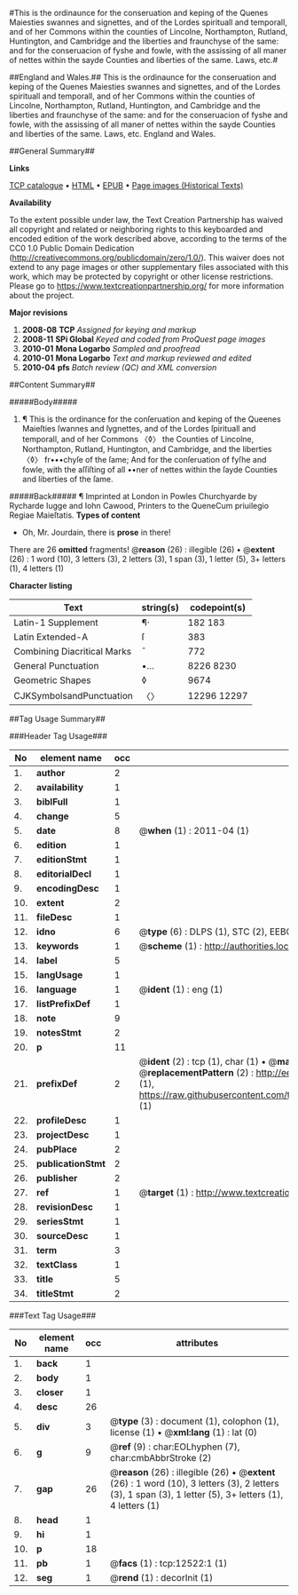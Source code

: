 #This is the ordinaunce for the conseruation and keping of the Quenes Maiesties swannes and signettes, and of the Lordes spirituall and temporall, and of her Commons within the counties of Lincolne, Northampton, Rutland, Huntington, and Cambridge and the liberties and fraunchyse of the same: and for the conseruacion of fyshe and fowle, with the assissing of all maner of nettes within the sayde Counties and liberties of the same. Laws, etc.#

##England and Wales.##
This is the ordinaunce for the conseruation and keping of the Quenes Maiesties swannes and signettes, and of the Lordes spirituall and temporall, and of her Commons within the counties of Lincolne, Northampton, Rutland, Huntington, and Cambridge and the liberties and fraunchyse of the same: and for the conseruacion of fyshe and fowle, with the assissing of all maner of nettes within the sayde Counties and liberties of the same.
Laws, etc.
England and Wales.

##General Summary##

**Links**

[TCP catalogue](http://www.ota.ox.ac.uk/tcp/)  • 
[HTML](http://tei.it.ox.ac.uk/tcp/Texts-HTML/free/A22/A22841.html)  • 
[EPUB](http://tei.it.ox.ac.uk/tcp/Texts-EPUB/free/A22/A22841.epub) • 
[Page images (Historical Texts)](https://historicaltexts.jisc.ac.uk/eebo-99847485e)

**Availability**

To the extent possible under law, the Text Creation Partnership has waived all copyright and related or neighboring rights to this keyboarded and encoded edition of the work described above, according to the terms of the CC0 1.0 Public Domain Dedication (http://creativecommons.org/publicdomain/zero/1.0/). This waiver does not extend to any page images or other supplementary files associated with this work, which may be protected by copyright or other license restrictions. Please go to https://www.textcreationpartnership.org/ for more information about the project.

**Major revisions**

1. __2008-08__ __TCP__ *Assigned for keying and markup*
1. __2008-11__ __SPi Global__ *Keyed and coded from ProQuest page images*
1. __2010-01__ __Mona Logarbo__ *Sampled and proofread*
1. __2010-01__ __Mona Logarbo__ *Text and markup reviewed and edited*
1. __2010-04__ __pfs__ *Batch review (QC) and XML conversion*

##Content Summary##

#####Body#####

1. ¶ This is the ordinance for the conſeruation and keping of the Queenes Maieſties ſwannes and ſygnettes, and of the Lordes ſpirituall and temporall, and of her Commons 〈◊〉 the Counties of Lincolne, Northampton, Rutland, Huntington, and Cambridge, and the liberties 〈◊〉 fr•••chyſe of the ſame; And for the conſeruation of fyſhe and fowle, with the aſſiſting of all ••ner of nettes within the ſayde Counties and liberties of the ſame.

#####Back#####
¶ Imprinted at London in Powles Churchyarde by Rycharde Iugge and Iohn Cawood, Printers to the QueneCum priuilegio Regiae Maieſtatis.
**Types of content**

  * Oh, Mr. Jourdain, there is **prose** in there!

There are 26 **omitted** fragments! 
 @__reason__ (26) : illegible (26)  •  @__extent__ (26) : 1 word (10), 3 letters (3), 2 letters (3), 1 span (3), 1 letter (5), 3+ letters (1), 4 letters (1)

**Character listing**


|Text|string(s)|codepoint(s)|
|---|---|---|
|Latin-1 Supplement|¶·|182 183|
|Latin Extended-A|ſ|383|
|Combining             Diacritical Marks|̄|772|
|General Punctuation|•…|8226 8230|
|Geometric Shapes|◊|9674|
|CJKSymbolsandPunctuation|〈〉|12296 12297|

##Tag Usage Summary##

###Header Tag Usage###

|No|element name|occ|attributes|
|---|---|---|---|
|1.|__author__|2||
|2.|__availability__|1||
|3.|__biblFull__|1||
|4.|__change__|5||
|5.|__date__|8| @__when__ (1) : 2011-04 (1)|
|6.|__edition__|1||
|7.|__editionStmt__|1||
|8.|__editorialDecl__|1||
|9.|__encodingDesc__|1||
|10.|__extent__|2||
|11.|__fileDesc__|1||
|12.|__idno__|6| @__type__ (6) : DLPS (1), STC (2), EEBO-CITATION (1), PROQUEST (1), VID (1)|
|13.|__keywords__|1| @__scheme__ (1) : http://authorities.loc.gov/ (1)|
|14.|__label__|5||
|15.|__langUsage__|1||
|16.|__language__|1| @__ident__ (1) : eng (1)|
|17.|__listPrefixDef__|1||
|18.|__note__|9||
|19.|__notesStmt__|2||
|20.|__p__|11||
|21.|__prefixDef__|2| @__ident__ (2) : tcp (1), char (1)  •  @__matchPattern__ (2) : ([0-9\-]+):([0-9IVX]+) (1), (.+) (1)  •  @__replacementPattern__ (2) : http://eebo.chadwyck.com/downloadtiff?vid=$1&page=$2 (1), https://raw.githubusercontent.com/textcreationpartnership/Texts/master/tcpchars.xml#$1 (1)|
|22.|__profileDesc__|1||
|23.|__projectDesc__|1||
|24.|__pubPlace__|2||
|25.|__publicationStmt__|2||
|26.|__publisher__|2||
|27.|__ref__|1| @__target__ (1) : http://www.textcreationpartnership.org/docs/. (1)|
|28.|__revisionDesc__|1||
|29.|__seriesStmt__|1||
|30.|__sourceDesc__|1||
|31.|__term__|3||
|32.|__textClass__|1||
|33.|__title__|5||
|34.|__titleStmt__|2||


###Text Tag Usage###

|No|element name|occ|attributes|
|---|---|---|---|
|1.|__back__|1||
|2.|__body__|1||
|3.|__closer__|1||
|4.|__desc__|26||
|5.|__div__|3| @__type__ (3) : document (1), colophon (1), license (1)  •  @__xml:lang__ (1) : lat (0)|
|6.|__g__|9| @__ref__ (9) : char:EOLhyphen (7), char:cmbAbbrStroke (2)|
|7.|__gap__|26| @__reason__ (26) : illegible (26)  •  @__extent__ (26) : 1 word (10), 3 letters (3), 2 letters (3), 1 span (3), 1 letter (5), 3+ letters (1), 4 letters (1)|
|8.|__head__|1||
|9.|__hi__|1||
|10.|__p__|18||
|11.|__pb__|1| @__facs__ (1) : tcp:12522:1 (1)|
|12.|__seg__|1| @__rend__ (1) : decorInit (1)|
